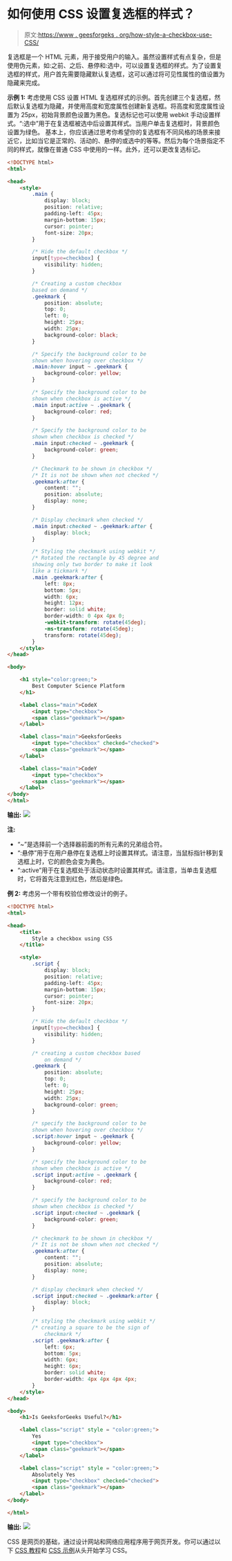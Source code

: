 # 如何使用 CSS 设置复选框的样式？

> 原文:[https://www . geesforgeks . org/how-style-a-checkbox-use-CSS/](https://www.geeksforgeeks.org/how-to-style-a-checkbox-using-css/)

复选框是一个 HTML 元素，用于接受用户的输入。虽然设置样式有点复杂，但是使用伪元素，如:之前、之后、悬停和:选中，可以设置复选框的样式。为了设置复选框的样式，用户首先需要隐藏默认复选框，这可以通过将可见性属性的值设置为隐藏来完成。

**示例 1:** 考虑使用 CSS 设置 HTML 复选框样式的示例。首先创建三个复选框，然后默认复选框为隐藏，并使用高度和宽度属性创建新复选框。将高度和宽度属性设置为 25px，初始背景颜色设置为黑色。复选标记也可以使用 webkit 手动设置样式。“:选中”用于在复选框被选中后设置其样式。当用户单击复选框时，背景颜色设置为绿色。
基本上，你应该通过思考你希望你的复选框有不同风格的场景来接近它，比如当它是正常的、活动的、悬停的或选中的等等。然后为每个场景指定不同的样式，就像在普通 CSS 中使用的一样。此外，还可以更改复选标记。

```html
<!DOCTYPE html>
<html>

<head>
    <style>
        .main {
            display: block;
            position: relative;
            padding-left: 45px;
            margin-bottom: 15px;
            cursor: pointer;
            font-size: 20px;
        }

        /* Hide the default checkbox */
        input[type=checkbox] {
            visibility: hidden;
        }

        /* Creating a custom checkbox
        based on demand */
        .geekmark {
            position: absolute;
            top: 0;
            left: 0;
            height: 25px;
            width: 25px;
            background-color: black;
        }

        /* Specify the background color to be
        shown when hovering over checkbox */
        .main:hover input ~ .geekmark {
            background-color: yellow;
        }

        /* Specify the background color to be
        shown when checkbox is active */
        .main input:active ~ .geekmark {
            background-color: red;
        }

        /* Specify the background color to be
        shown when checkbox is checked */
        .main input:checked ~ .geekmark {
            background-color: green;
        }

        /* Checkmark to be shown in checkbox */
        /* It is not be shown when not checked */
        .geekmark:after {
            content: "";
            position: absolute;
            display: none;
        }

        /* Display checkmark when checked */
        .main input:checked ~ .geekmark:after {
            display: block;
        }

        /* Styling the checkmark using webkit */
        /* Rotated the rectangle by 45 degree and 
        showing only two border to make it look
        like a tickmark */
        .main .geekmark:after {
            left: 8px;
            bottom: 5px;
            width: 6px;
            height: 12px;
            border: solid white;
            border-width: 0 4px 4px 0;
            -webkit-transform: rotate(45deg);
            -ms-transform: rotate(45deg);
            transform: rotate(45deg);
        }
    </style>
</head>

<body>

    <h1 style="color:green;">
        Best Computer Science Platform
    </h1>

    <label class="main">CodeX
        <input type="checkbox">
        <span class="geekmark"></span>
    </label>

    <label class="main">GeeksforGeeks
        <input type="checkbox" checked="checked">
        <span class="geekmark"></span>
    </label>

    <label class="main">CodeY
        <input type="checkbox">
        <span class="geekmark"></span>
    </label>
</body>
</html>                    
```

**输出:**
![](img/5f3b62265cda88b73ef674c8d19bfcf1.png)

**注:**

*   “~”是选择前一个选择器前面的所有元素的兄弟组合符。
*   “:悬停”用于在用户悬停在复选框上时设置其样式。请注意，当鼠标指针移到复选框上时，它的颜色会变为黄色。
*   “:active”用于在复选框处于活动状态时设置其样式。请注意，当单击复选框时，它将首先注意到红色，然后是绿色。

**例 2:** 考虑另一个带有校验位修改设计的例子。

```html
<!DOCTYPE html>
<html>

<head>
    <title>
        Style a checkbox using CSS
    </title>

    <style>
        .script {
            display: block;
            position: relative;
            padding-left: 45px;
            margin-bottom: 15px;
            cursor: pointer;
            font-size: 20px;
        }

        /* Hide the default checkbox */
        input[type=checkbox] {
            visibility: hidden;
        }

        /* creating a custom checkbox based
            on demand */
        .geekmark {
            position: absolute;
            top: 0;
            left: 0;
            height: 25px;
            width: 25px;
            background-color: green;
        }

        /* specify the background color to be
        shown when hovering over checkbox */
        .script:hover input ~ .geekmark {
            background-color: yellow;
        }

        /* specify the background color to be
        shown when checkbox is active */
        .script input:active ~ .geekmark {
            background-color: red;
        }

        /* specify the background color to be
        shown when checkbox is checked */
        .script input:checked ~ .geekmark {
            background-color: green;
        }

        /* checkmark to be shown in checkbox */
        /* It is not be shown when not checked */
        .geekmark:after {
            content: "";
            position: absolute;
            display: none;
        }

        /* display checkmark when checked */
        .script input:checked ~ .geekmark:after {
            display: block;
        }

        /* styling the checkmark using webkit */
        /* creating a square to be the sign of
            checkmark */
        .script .geekmark:after {
            left: 6px;
            bottom: 5px;
            width: 6px;
            height: 6px;
            border: solid white;
            border-width: 4px 4px 4px 4px;
        }
    </style>
</head>

<body>
    <h1>Is GeeksforGeeks Useful?</h1>

    <label class="script" style = "color:green;">
        Yes
        <input type="checkbox">
        <span class="geekmark"></span>
    </label>

    <label class="script" style = "color:green;">
        Absolutely Yes
        <input type="checkbox" checked="checked">
        <span class="geekmark"></span>
    </label>
</body>

</html>                    
```

**输出:**
![](img/2709566c69b26c42a5c1a1137803001a.png)

CSS 是网页的基础，通过设计网站和网络应用程序用于网页开发。你可以通过以下 [CSS 教程](https://www.geeksforgeeks.org/css-tutorials/)和 [CSS 示例](https://www.geeksforgeeks.org/css-examples/)从头开始学习 CSS。